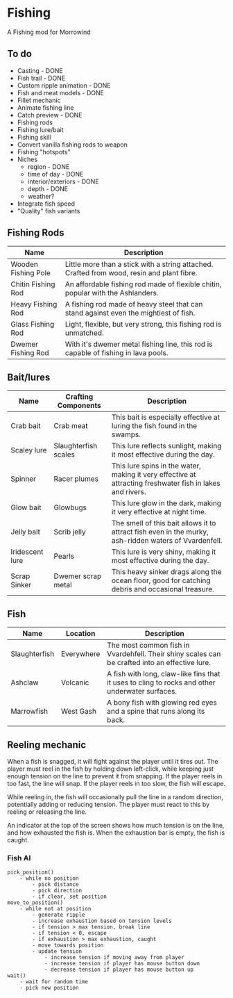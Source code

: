 # Fishing
A Fishing mod for Morrowind

## To do
- Casting - DONE
- Fish trail - DONE
- Custom ripple animation - DONE
- Fish and meat models - DONE
- Fillet mechanic
- Animate fishing line
- Catch preview - DONE
- Fishing rods
- Fishing lure/bait
- Fishing skill
- Convert vanilla fishing rods to weapon
- Fishing "hotspots"
- Niches 
  - region - DONE
  - time of day - DONE
  - interior/exteriors - DONE
  - depth - DONE
  - weather?
- Integrate fish speed
- "Quality" fish variants

## Fishing Rods
| Name                 | Description                                                                                                  |
| -------------------- | ------------------------------------------------------------------------------------------------------------ |
| Wooden Fishing Pole  | Little more than a stick with a string attached. Crafted from wood, resin and plant fibre.                   |
| Chitin Fishing Rod   | An affordable fishing rod made of flexible chitin, popular with the Ashlanders.                              |
| Heavy Fishing Rod    | A fishing rod made of heavy steel that can stand against even the mightiest of fish.                         |
| Glass Fishing Rod    | Light, flexible, but very strong, this fishing rod is unmatched.                                             |
| Dwemer Fishing Rod   | With it's dwemer metal fishing line, this rod is capable of fishing in lava pools.                           |

## Bait/lures
| Name            | Crafting Components  | Description                                                                                                     |
| --------------  | -------------------- | --------------------------------------------------------------------------------------------------------------- |
| Crab bait       | Crab meat            | This bait is especially effective at luring the fish found in the swamps.                                       |
| Scaley lure     | Slaughterfish scales | This lure reflects sunlight, making it most effective during the day.                                           |
| Spinner         | Racer plumes         | This lure spins in the water, making it very effective at attracting freshwater fish in lakes and rivers.       |
| Glow bait    | Glowbugs             | This lure glow in the dark, making it very effective at night time.                                             |
| Jelly bait      | Scrib jelly          | The smell of this bait allows it to attract fish even in the murky, ash-ridden waters of Vvardenfell.           |
| Iridescent lure | Pearls               | This lure is very shiny, making it most effective during the day.                                               |
| Scrap Sinker    | Dwemer scrap metal   | This heavy sinker drags along the ocean floor, good for catching debris and occasional treasure.                |

## Fish
| Name                 | Location      | Description                                                                                                    |
| -------------------- | ------------- | -------------------------------------------------------------------------------------------------------------- |
| Slaughterfish        | Everywhere    | The most common fish in Vvardehfell. Their shiny scales can be crafted into an effective lure.                 |
| Ashclaw              | Volcanic      | A fish with long, claw-like fins that it uses to cling to rocks and other underwater surfaces.                 |
| Marrowfish           | West Gash     | A bony fish with glowing red eyes and a spine that runs along its back.                                       |


## Reeling mechanic

When a fish is snagged, it will fight against the player until it tires out. The player must reel in the fish by holding down left-click, while keeping just enough tension on the line to prevent it from snapping. If the player reels in too fast, the line will snap. If the player reels in too slow, the fish will escape.

While reeling in, the fish will occasionally pull the line in a random direction, potentially adding or reducing tension. The player must react to this by reeling or releasing the line.

An indicator at the top of the screen shows how much tension is on the line, and how exhausted the fish is. When the exhaustion bar is empty, the fish is caught.

### Fish AI
```
pick_position()
    - while no position
        - pick distance
        - pick direction
        - if clear, set position
move_to_position()
    - while not at position
        - generate ripple
        - increase exhaustion based on tension levels
        - if tension > max tension, break line
        - if tension < 0, escape
        - if exhaustion > max exhaustion, caught
        - move towards position
        - update tension 
            - increase tension if moving away from player
            - increase tension if player has mouse button down
            - decrease tension if player has mouse button up
wait()
    - wait for random time
    - pick new position
```
